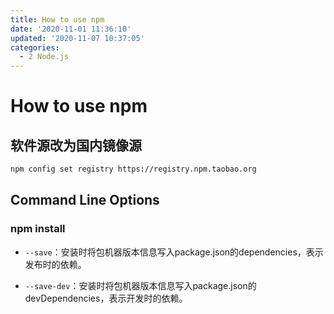 ```yaml
---
title: How to use npm
date: '2020-11-01 11:36:10'
updated: '2020-11-07 10:37:05'
categories:
  - 2 Node.js
---
```

# How to use npm

## 软件源改为国内镜像源

```sh
npm config set registry https://registry.npm.taobao.org
```

## Command Line Options

### npm install

- `--save`：安装时将包机器版本信息写入package.json的dependencies，表示发布时的依赖。

- `--save-dev`：安装时将包机器版本信息写入package.json的devDependencies，表示开发时的依赖。
